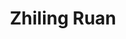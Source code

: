 ---
# Display name

title: Zhiling Ruan
user_groups: ["Graduated Master Students"]



organizations:
- name: 2001-2007 

Interests:
- Multiscale simulation of HMM

---